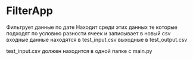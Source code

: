 # FilterApp

Фильтрует данные по дате
Находит среди этих данных те которые подходят по условию разности ячеек и записывает в новый csv
входные данные находятся в test_input.csv
выходные в test_output.csv

test_input.csv должен находится в одной папке с main.py
